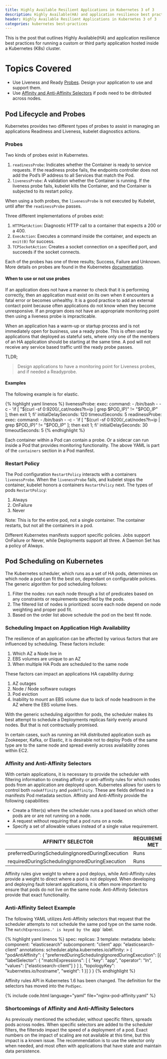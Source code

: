 ```yaml
---
title: Highly Available Resilient Applications in Kubernetes 3 of 3
description: Highly Available(HA) and application resilience best practices for running a custom or third party application hosted inside a Kubernetes (K8s) cluster.
header: Highly Available Resilient Applications in Kubernetes 3 of 3
categories: kubernetes best-practices
---
```


This is the post that outlines Highly Available(HA) and application resilience best practices for running a custom or third party application hosted inside a Kubernetes (K8s) cluster.

# Topics Covered
- Use Liveness and Ready [Probes](#probes). Design your application to use and support
them.
- Use [Affinity and Anti-Affinity Selectors](#affinity-and-anti-affinity-selectors) if pods need
to be ditributed across nodes.


## Pod Lifecycle and Probes

Kubernetes provides two different types of probes to assist in managing an applications Readiness and Liveness, kubelet diagnostics actions.

### Probes

Two kinds of probes exist in Kubernetes.

1. `readinessProbe`: Indicates whether the Container is ready to service requests. If the readiness probe fails, the endpoints controller does not add the Pod’s IP address to all Services that match the Pod.
2. `livenessProbe`: A validation whether the Container is running. If the liveness probe fails, kubelet kills the Container, and the Container is subjected to its restart policy.

When using a both probes, the `livenessProbe` is not executed by Kubelet,
until after the `readinessProbe` passes.

Three different implementations of probes exist:

1. `HTTPGetAction`: Diagnostic HTTP call to a container that expects a 200 or a 400.
2. `ExecAction`: Executes a command inside the container, and expects an `exit(0)` for success.
3. `TCPSocketAction`: Creates a socket connection on a specified port, and succeeds if the socket connects.

Each of the probes has one of three results; Success, Failure and Unknown.  More details on probes are found in the Kubernetes [documentation](https://kubernetes.io/docs/concepts/workloads/pods/pod-lifecycle/).

#### When to use or not use probes

If an application does not have a manner to check that it is performing correctly, then an application must exist on its own when it encounters a fatal error or becomes unhealthy.  It is a good practice to add an external contact point because often applications do not know when they become unresponsive.  If an program does not have an appropriate monitoring point then using a liveness probe is impracticable.

When an application has a warm-up or startup process and is not immediately open for business, use a ready probe.  This is often used by applications that deployed as stateful sets, where only one of the members of an HA application should be starting at the same time.  A pod will not receive any service based traffic until the ready probe passes.

TLDR;

> Design applications to have a monitoring point for Liveness probes, and if needed a Readyprobe.

#### Examples

The following example is for elastic.

{% highlight yaml linenos %}
          livenessProbe:
            exec:
              command:
                - /bin/bash
                - -c
                - 'if [ "$(curl -sf 0:9200/_cat/nodes?h=ip | grep $POD_IP)" != "$POD_IP" ]; then exit 1; fi'
            initialDelaySeconds: 120
            timeoutSeconds: 5
          readinessProbe:
            exec:
              command:
                - /bin/bash
                - -c
                - 'if [ "$(curl -sf 0:9200/_cat/nodes?h=ip | grep $POD_IP)" != "$POD_IP" ]; then exit 1; fi'
            initialDelaySeconds: 30
            timeoutSeconds: 5
{% endhighlight %}


Each container within a Pod can contain a probe.  Or a sidecar can run inside a Pod that provides monitoring functionality.  The above YAML is part of the `containers` section in a Pod manifest.

### Restart Policy

The Pod configuration `RestartPolicy` interacts with a containers `livenessProbe`.  When the `livenessProbe` fails, and kubelet stops the container, kubelet honors a containers `RestartPolicy` next.  The types of pods `RestartPolicy`:

1. Always
2. OnFailure
3. Never

Note: This is for the entire pod, not a single container.  The container restarts, but not all the containers in a pod.

Different Kubernetes manifests support specific policies.  Jobs support OnFailure or Never, while Deployments support all three.  A Daemon Set has a policy of Always.

## Pod Scheduling on Kubernetes

The Kubernetes scheduler, which runs as a set of HA pods, determines on which node
a pod can fit the best on, dependant on configurable policies.  The generic algorithm for
pod scheduling follows:

1. Filter the nodes: run each node through a list of predicates based on any constraints or
requirements specified by the pods.
2. The filtered list of nodes is prioritized: score each node depend on node weighting
and proper pod fit.
3. Based on the order list above schedule the pod on the best fit node.

### Scheduling Impact on Application High Availability

The resilience of an application can be affected by various factors that are influenced by
scheduling.  These factors include:

1. Which AZ a Node live in
2. EBS volumes are unique to an AZ
3. When multiple HA Pods are scheduled to the same node

These factors can impact an applications HA capability during:

1. AZ outages
2. Node / Node software outages
3. Pod eviction
4. Inability to mount an EBS volume due to lack of node headroom in
the AZ where the EBS volume lives.

With the generic scheduling algorithm for pods, the scheduler makes its best attempt
to schedule a Deployments replicas fairly evenly around nodes.  But that is not
contractually promised.

In certain cases, such as running an HA distributed application such as Zookeeper, Kafka, or Elastic, it is desirable not to deploy Pods of the same type are to the same node and spread evenly across availability zones within EC2.

### Affinity and Anti-Affinity Selectors

With certain applications, it is necessary to provide the scheduler with filtering
information to creating affinity or anti-affinity rules for which nodes pods from an application are deployed upon.
Kubernetes allows for users to control both `nodeAffinity` and `podAffinity`. These are fields defined in a manifests Pod metadata section. Affinity and Anti-Affinity provide
the following capabilities:

- Create a filter(s) where the scheduler runs a pod based on which other pods are or are not running on a node.
- A request without requiring that a pod runs on a node.
- Specify a set of allowable values instead of a single value requirement.

| AFFINITY SELECTOR    | REQUIREMENTS MET | REQUIREMENTS NOT MET    | REQUIREMENTS LOST |
|-------------------| -----------------|----------------------|-------------------|
| preferredDuringSchedulingIgnoredDuringExecution |    Runs| Runs    | Keeps Running |
| requiredDuringSchedulingIgnoredDuringExecution    | Runs    | Fails    | Keeps Running |

Affinity rules give weight to where a pod deploys, while Anti-Affinity rules
provide a weight to direct where a pod is not deployed.  When developing and deploying fault tolerant applications, it is often more important to ensure that pods do not live on the same node.  Anti-Affinity Selectors provide that exact functionality.

### Anti-Affinity Select Example

The following YAML utilizes Anti-Affinity selectors that request that the scheduler
attempts to not schedule the same pod type on the same node.  The `matchExpressions.'
is keyed by the `app` label.

{% highlight yaml linenos %}
spec:
  replicas: 3
  template:
    metadata:
      labels:
        component: "elasticsearch"
        subcomponent: "client"
        app: "elasticsearch-client"
      annotations:
        scheduler.alpha.kubernetes.io/affinity: >
          {
            "podAntiAffinity": {
              "preferredDuringSchedulingIgnoredDuringExecution": [{
                "labelSelector": {
                  "matchExpressions": [
                    { "key": "app", "operator": "In", "values": ["elasticsearch-client"] }
                  ]
                },
                "topologyKey": "kubernetes.io/hostname",
                "weight": 1
              }]
            }
          }
{% endhighlight %}

Affinity rules API in Kubernetes 1.6 has been changed.  The definition for
the selectors has moved into the `PodSpec`.

{% include code.html language="yaml" file="nginx-pod-affinity.yaml"  %}

### Shortcomings of Affinity and Anti-Affinity Selectors

As previously mentioned the scheduler, without specific filters, spreads pods across
nodes.  When specific selectors are added to the scheduler filters, the filtersdo impact the speed of a deployment of a pod.  Exact numbers on the impact of scaling are not available at this time, but this impact is a known issue.  The recommendation is to use the selector only
when needed, and most often with applications that have state and maintain data persistence.
